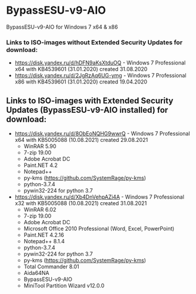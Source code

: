 # BypassESU-v9-AIO
BypassESU-v9-AIO for Windows 7 x64 &amp; x86

### Links to ISO-images without Extended Security Updates for download:  
- https://disk.yandex.ru/d/hDFN9aKsXtduOQ - Windows 7 Professional x64 with KB4539601 (31.01.2020) created 31.08.2020  
- https://disk.yandex.ru/d/2JgRzAq6UG-ymg - Windows 7 Professional x86 with KB4539601 (31.01.2020) created 19.04.2020

## Links to ISO-images with Extended Security Updates (BypassESU-v9-AIO installed) for download:  
* https://disk.yandex.ru/d/8ObEoNQHG9wwrQ - Windows 7 Professional x64 with KB5005088 (10.08.2021) created 29.08.2021
  * WinRAR 5.90
  * 7-zip 19.00
  * Adobe Acrobat DC
  * Paint.NET 4.2
  * Notepad++
  * py-kms (https://github.com/SystemRage/py-kms)
  * python-3.7.4
  * pywin32-224 for python 3.7
* https://disk.yandex.ru/d/Xb4DnVehpAZi4A - Windows 7 Professional x32 with KB5005088 (10.08.2021) created 31.08.2021
  * WinRAR 6.02
  * 7-zip 19.00
  * Adobe Acrobat DC
  * Microsoft Office 2010 Professional (Word, Excel, PowerPoint)
  * Paint.NET 4.2.16
  * Notepad++ 8.1.4
  * python-3.7.4
  * pywin32-224 for python 3.7
  * py-kms (https://github.com/SystemRage/py-kms)
  * Total Commander 8.01
  * Aida64NA
  * BypassESU-v9-AIO
  * MiniTool Partition Wizard v12.0.0
